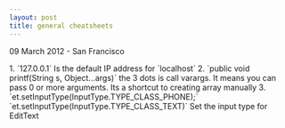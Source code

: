 ```yaml
---
layout: post
title: general cheatsheets
---
```


<p class="meta">09 March 2012 - San Francisco</p>
1. `127.0.0.1` Is the default IP address for `localhost`
2.  `public void printf(String s, Object...args)` the 3 dots is call varargs. It means you can pass 0 or more arguments. 
Its a shortcut to creating array manually
3. `et.setInputType(InputType.TYPE_CLASS_PHONE);`  `et.setInputType(InputType.TYPE_CLASS_TEXT)` Set the input type for EditText






